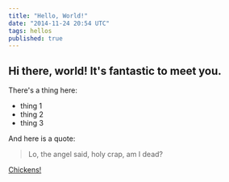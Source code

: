 ```yaml
---
title: "Hello, World!"
date: "2014-11-24 20:54 UTC"
tags: hellos
published: true
---
```


## Hi there, world! It's fantastic to meet you.

There's a thing here:

- thing 1
- thing 2
- thing 3

And here is a quote:

> Lo, the angel said, holy crap, am I dead?

<a href="http://google.com?q=chickens">Chickens!</a>

